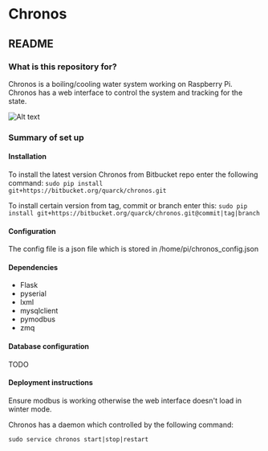 # Chronos #
## README ##

### What is this repository for? ###

Chronos is a boiling/cooling water system working on Raspberry Pi. Chronos has a web interface to control the system and tracking for the state.

![Alt text](http://i.imgur.com/8II1ydG.png "A screenshot of the Chronos web interface")
### Summary of set up ###
#### Installation ####
To install the latest version Chronos from Bitbucket repo enter the following command:
`sudo pip install git+https://bitbucket.org/quarck/chronos.git`

To install certain version from tag, commit or branch enter this:
`sudo pip install git+https://bitbucket.org/quarck/chronos.git@commit|tag|branch`
#### Configuration ####

The config file is a json file which is stored in /home/pi/chronos_config.json
#### Dependencies ####

* Flask
* pyserial
* lxml
* mysqlclient
* pymodbus
* zmq
#### Database configuration ####

TODO
#### Deployment instructions ####

Ensure modbus is working otherwise the web interface doesn't load in winter mode.

Chronos has a daemon which controlled by the following command:

`sudo service chronos start|stop|restart`